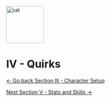 <img src="https://github.com/kalebvonburris/Arrata-TTRPG/blob/cf13fc5a6b32410cb7db299d1cb6df57b7f5e62b/rat.png" alt="rat" width="100"/>

# IV - Quirks

[<- Go back Section III - Character Setup](iii)

[Next Section V - Stats and Skills ->](v)
